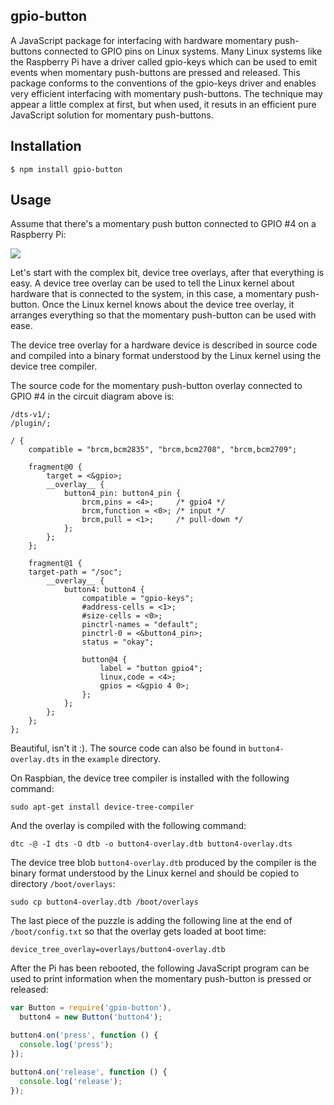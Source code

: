 ## gpio-button

A JavaScript package for interfacing with hardware momentary push-buttons
connected to GPIO pins on Linux systems. Many Linux systems like the Raspberry
Pi have a driver called gpio-keys which can be used to emit events when
momentary push-buttons are pressed and released. This package conforms to the
conventions of the gpio-keys driver and enables very efficient interfacing with
momentary push-buttons. The technique may appear a little complex at first, but
when used, it resuts in an efficient pure JavaScript solution for momentary
push-buttons.

## Installation

    $ npm install gpio-button

## Usage

Assume that there's a momentary push button connected to GPIO #4 on a
Raspberry Pi:

<img src="https://raw.githubusercontent.com/fivdi/gpio-button/master/example/button4.png">

Let's start with the complex bit, device tree overlays, after that
everything is easy. A device tree overlay can be used to tell the Linux kernel
about hardware that is connected to the system, in this case, a momentary
push-button. Once the Linux kernel knows about the device tree overlay, it
arranges everything so that the momentary push-button can be used with ease.

The device tree overlay for a hardware device is described in source code and
compiled into a binary format understood by the Linux kernel using the device
tree compiler.

The source code for the momentary push-button overlay connected to GPIO #4 in
the circuit diagram above is:

```
/dts-v1/;
/plugin/;

/ {
    compatible = "brcm,bcm2835", "brcm,bcm2708", "brcm,bcm2709";

    fragment@0 {
        target = <&gpio>;
        __overlay__ {
            button4_pin: button4_pin {
                brcm,pins = <4>;     /* gpio4 */
                brcm,function = <0>; /* input */
                brcm,pull = <1>;     /* pull-down */
            };
        };
    };

    fragment@1 {
    target-path = "/soc";
        __overlay__ {
            button4: button4 {
                compatible = "gpio-keys";
                #address-cells = <1>;
                #size-cells = <0>;
                pinctrl-names = "default";
                pinctrl-0 = <&button4_pin>;
                status = "okay";

                button@4 {
                    label = "button gpio4";
                    linux,code = <4>;
                    gpios = <&gpio 4 0>;
                };
            };
        };
    };
};
```

Beautiful, isn't it :). The source code can also be found in
`button4-overlay.dts` in the `example` directory.

On Raspbian, the device tree compiler is installed with the following command:

```
sudo apt-get install device-tree-compiler
```

And the overlay is compiled with the following command:

```
dtc -@ -I dts -O dtb -o button4-overlay.dtb button4-overlay.dts
```

The device tree blob `button4-overlay.dtb` produced by the compiler is the
binary format understood by the Linux kernel and should be copied to
directory `/boot/overlays`:

```
sudo cp button4-overlay.dtb /boot/overlays
```

The last piece of the puzzle is adding the following line at the end of
`/boot/config.txt` so that the overlay gets loaded at boot time:

```
device_tree_overlay=overlays/button4-overlay.dtb
```

After the Pi has been rebooted, the following JavaScript program can be used to
print information when the momentary push-button is pressed or released:

```js
var Button = require('gpio-button'),
  button4 = new Button('button4');

button4.on('press', function () {
  console.log('press');
});

button4.on('release', function () {
  console.log('release');
});
```

